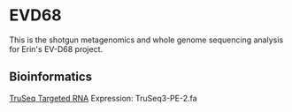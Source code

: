 # EVD68

This is the shotgun metagenomics and whole genome sequencing analysis for Erin's EV-D68 project.

## Bioinformatics

[TruSeq Targeted RNA](https://support.illumina.com/bulletins/2016/12/what-sequences-do-i-use-for-adapter-trimming.html) Expression: TruSeq3-PE-2.fa


